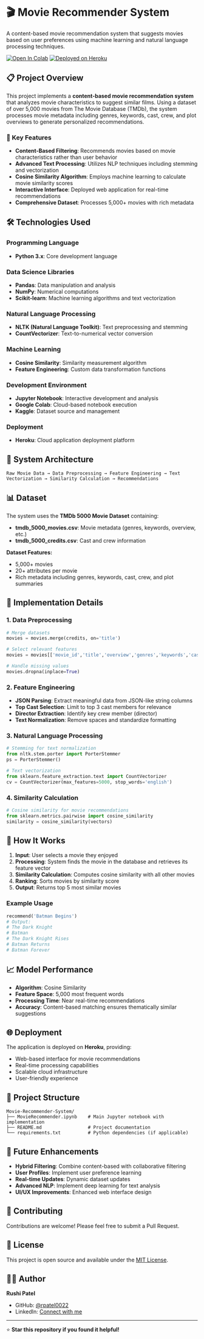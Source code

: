 # 🎬 Movie Recommender System

A content-based movie recommendation system that suggests movies based on user preferences using machine learning and natural language processing techniques.

[![Open In Colab](https://colab.research.google.com/assets/colab-badge.svg)](https://colab.research.google.com/github/rpatel0022/Movie-Recommender-System/blob/main/MovieRecommender.ipynb)
[![Deployed on Heroku](https://img.shields.io/badge/Deployed%20on-Heroku-430098.svg)](https://heroku.com/)

## 📋 Project Overview

This project implements a **content-based movie recommendation system** that analyzes movie characteristics to suggest similar films. Using a dataset of over 5,000 movies from The Movie Database (TMDb), the system processes movie metadata including genres, keywords, cast, crew, and plot overviews to generate personalized recommendations.

### 🎯 Key Features

- **Content-Based Filtering**: Recommends movies based on movie characteristics rather than user behavior
- **Advanced Text Processing**: Utilizes NLP techniques including stemming and vectorization
- **Cosine Similarity Algorithm**: Employs machine learning to calculate movie similarity scores
- **Interactive Interface**: Deployed web application for real-time recommendations
- **Comprehensive Dataset**: Processes 5,000+ movies with rich metadata

## 🛠️ Technologies Used

### **Programming Language**

- **Python 3.x**: Core development language

### **Data Science Libraries**

- **Pandas**: Data manipulation and analysis
- **NumPy**: Numerical computations
- **Scikit-learn**: Machine learning algorithms and text vectorization

### **Natural Language Processing**

- **NLTK (Natural Language Toolkit)**: Text preprocessing and stemming
- **CountVectorizer**: Text-to-numerical vector conversion

### **Machine Learning**

- **Cosine Similarity**: Similarity measurement algorithm
- **Feature Engineering**: Custom data transformation functions

### **Development Environment**

- **Jupyter Notebook**: Interactive development and analysis
- **Google Colab**: Cloud-based notebook execution
- **Kaggle**: Dataset source and management

### **Deployment**

- **Heroku**: Cloud application deployment platform

## 🔄 System Architecture

```
Raw Movie Data → Data Preprocessing → Feature Engineering → Text Vectorization → Similarity Calculation → Recommendations
```

## 📊 Dataset

The system uses the **TMDb 5000 Movie Dataset** containing:

- **tmdb_5000_movies.csv**: Movie metadata (genres, keywords, overview, etc.)
- **tmdb_5000_credits.csv**: Cast and crew information

**Dataset Features:**

- 5,000+ movies
- 20+ attributes per movie
- Rich metadata including genres, keywords, cast, crew, and plot summaries

## 🔧 Implementation Details

### **1. Data Preprocessing**

```python
# Merge datasets
movies = movies.merge(credits, on='title')

# Select relevant features
movies = movies[['movie_id','title','overview','genres','keywords','cast','crew']]

# Handle missing values
movies.dropna(inplace=True)
```

### **2. Feature Engineering**

- **JSON Parsing**: Extract meaningful data from JSON-like string columns
- **Top Cast Selection**: Limit to top 3 cast members for relevance
- **Director Extraction**: Identify key crew member (director)
- **Text Normalization**: Remove spaces and standardize formatting

### **3. Natural Language Processing**

```python
# Stemming for text normalization
from nltk.stem.porter import PorterStemmer
ps = PorterStemmer()

# Text vectorization
from sklearn.feature_extraction.text import CountVectorizer
cv = CountVectorizer(max_features=5000, stop_words='english')
```

### **4. Similarity Calculation**

```python
# Cosine similarity for movie recommendations
from sklearn.metrics.pairwise import cosine_similarity
similarity = cosine_similarity(vectors)
```

## 🚀 How It Works

1. **Input**: User selects a movie they enjoyed
2. **Processing**: System finds the movie in the database and retrieves its feature vector
3. **Similarity Calculation**: Computes cosine similarity with all other movies
4. **Ranking**: Sorts movies by similarity score
5. **Output**: Returns top 5 most similar movies

### **Example Usage**

```python
recommend('Batman Begins')
# Output:
# The Dark Knight
# Batman
# The Dark Knight Rises
# Batman Returns
# Batman Forever
```

## 📈 Model Performance

- **Algorithm**: Cosine Similarity
- **Feature Space**: 5,000 most frequent words
- **Processing Time**: Near real-time recommendations
- **Accuracy**: Content-based matching ensures thematically similar suggestions

## 🌐 Deployment

The application is deployed on **Heroku**, providing:

- Web-based interface for movie recommendations
- Real-time processing capabilities
- Scalable cloud infrastructure
- User-friendly experience

## 📁 Project Structure

```
Movie-Recommender-System/
├── MovieRecommender.ipynb    # Main Jupyter notebook with implementation
├── README.md                 # Project documentation
└── requirements.txt          # Python dependencies (if applicable)
```

## 🔮 Future Enhancements

- **Hybrid Filtering**: Combine content-based with collaborative filtering
- **User Profiles**: Implement user preference learning
- **Real-time Updates**: Dynamic dataset updates
- **Advanced NLP**: Implement deep learning for text analysis
- **UI/UX Improvements**: Enhanced web interface design

## 🤝 Contributing

Contributions are welcome! Please feel free to submit a Pull Request.

## 📄 License

This project is open source and available under the [MIT License](LICENSE).

## 👨‍💻 Author

**Rushi Patel**

- GitHub: [@rpatel0022](https://github.com/rpatel0022)
- LinkedIn: [Connect with me](https://linkedin.com/in/your-profile)

---

⭐ **Star this repository if you found it helpful!**
